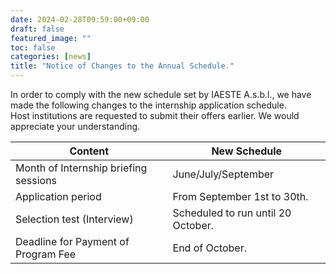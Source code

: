 ```yaml
---
date: 2024-02-28T09:59:00+09:00
draft: false
featured_image: ""
toc: false
categories: [news]
title: "Notice of Changes to the Annual Schedule."
---
```


In order to comply with the new schedule set by IAESTE A.s.b.l., we have made the following changes to the internship application schedule.<br>
Host institutions are requested to submit their offers earlier. We would appreciate your understanding.

| Content | New Schedule |
| --- | --- |
| Month of Internship briefing sessions | June/July/September                |
| Application period                    | From September 1st to 30th.        |
| Selection test (Interview)            | Scheduled to run until 20 October. |
| Deadline for Payment of Program Fee   | End of October.                    |
